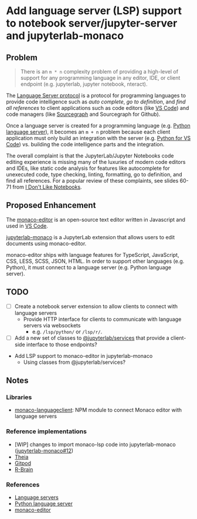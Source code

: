 # Add language server (LSP) support to notebook server/jupyter-server and jupyterlab-monaco

## Problem

> There is an `m * n` complexity problem of providing a high-level of support for any programming language in any editor, IDE, or client endpoint (e.g. jupyterlab, jupyter notebook, nteract).

The [Language Server protocol](https://langserver.org) is a protocol for programming languages to provide code intelligence such as _auto complete_, _go to definition_, and _find all references_ to client applications such as code editors (like [VS Code](https://code.visualstudio.com/)) and code managers (like [Sourcegraph](https://sourcegraph.com) and Sourcegraph for Github). 

Once a language server is created for a programming language (e.g. [Python language server](https://github.com/palantir/python-language-server)), it becomes an `m + n` problem because each client application must only build an integration with the server (e.g. [Python for VS Code](https://code.visualstudio.com/docs/languages/python)) vs. building the code intelligence parts and the integration. 

The overall complaint is that the JupyterLab/Jupyter Notebooks code editing experience is missing many of the luxuries of modern code editors and IDEs, like static code analysis for features like autocomplete for unexecuted code, type checking, linting, formatting, go to definition, and find all references. For a popular review of these complaints, see slides 60-71 from [I Don't Like Notebooks](https://docs.google.com/presentation/d/1n2RlMdmv1p25Xy5thJUhkKGvjtV-dkAIsUXP-AL4ffI/edit#slide=id.g3cb1319227_1_33).

## Proposed Enhancement

The [monaco-editor](https://github.com/Microsoft/monaco-editor) is an
open-source text editor written in Javascript and used in [VS
Code](https://code.visualstudio.com/).

[jupyterlab-monaco](https://github.com/jupyterlab/jupyterlab-monaco) is a JupyterLab
extension that allows users to edit documents using monaco-editor.

monaco-editor ships with language features for
TypeScript, JavaScript, CSS, LESS, SCSS, JSON, HTML. In order to support other
languages (e.g. Python), it must connect to a language server (e.g. Python language
server).

## TODO

- [ ] Create a notebook server extension to allow clients to connect with language servers
  - Provide HTTP interface for clients to communicate with language servers via websockets
    - e.g. `/lsp/python/` or `/lsp/r/`.
- [ ] Add a new set of classes to
    [@jupyterlab/services](https://github.com/jupyterlab/jupyterlab/tree/master/packages/services)
    that provide a client-side interface to those endpoints?
- Add LSP support to monaco-editor in jupyterlab-monaco 
  - Using classes from @jupyterlab/services?

## Notes

### Libraries

- [monaco-languageclient](https://github.com/TypeFox/monaco-languageclient):
  NPM module to connect Monaco editor with language servers

### Reference implementations

- [WIP] changes to import monaco-lsp code into jupyterlab-monaco ([jupyterlab-monaco#12](https://github.com/jupyterlab/jupyterlab-monaco/pull/12))
- [Theia](https://github.com/theia-ide/theia)
- [Gitpod](https://github.com/gitpod-io/gitpod)
- [R-Brain](https://github.com/R-Brain/jupyterlab/blob/master/packages/monaco-extension/src/index.ts)

### References

- [Language servers](https://langserver.org/#implementations-server)
- [Python language server](https://github.com/palantir/python-language-server)
- [monaco-editor](https://github.com/Microsoft/monaco-editor)
